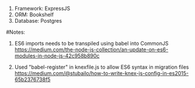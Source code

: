 1. Framework: ExpressJS
2. ORM: Bookshelf 
3. Database: Postgres


#Notes: 

1. ES6 imports needs to be transpiled using babel into CommonJS
https://medium.com/the-node-js-collection/an-update-on-es6-modules-in-node-js-42c958b890c

2. Used "babel-register" in knexfile.js to allow ES6 syntax in migration files
https://medium.com/@stubailo/how-to-write-knex-js-config-in-es2015-65b2376738f5
